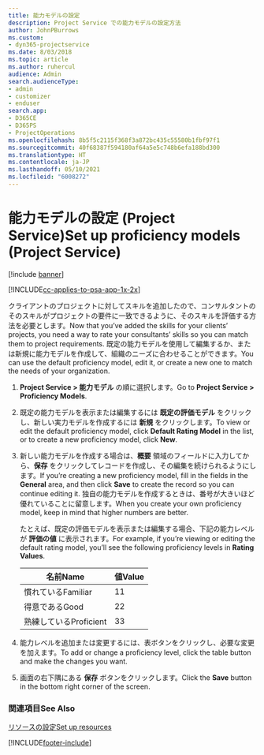 ```yaml
---
title: 能力モデルの設定
description: Project Service での能力モデルの設定方法
author: JohnPBurrows
ms.custom:
- dyn365-projectservice
ms.date: 8/03/2018
ms.topic: article
ms.author: ruhercul
audience: Admin
search.audienceType:
- admin
- customizer
- enduser
search.app:
- D365CE
- D365PS
- ProjectOperations
ms.openlocfilehash: 8b5f5c2115f368f3a872bc435c55580b1fbf97f1
ms.sourcegitcommit: 40f68387f594180af64a5e5c748b6efa188bd300
ms.translationtype: HT
ms.contentlocale: ja-JP
ms.lasthandoff: 05/10/2021
ms.locfileid: "6008272"
---
```

# <a name="set-up-proficiency-models-project-service"></a><span data-ttu-id="862c4-103">能力モデルの設定 (Project Service)</span><span class="sxs-lookup"><span data-stu-id="862c4-103">Set up proficiency models (Project Service)</span></span>

[!include [banner](../includes/psa-now-project-operations.md)]

[!INCLUDE[cc-applies-to-psa-app-1x-2x](../includes/cc-applies-to-psa-app-1x-2x.md)]

<span data-ttu-id="862c4-104">クライアントのプロジェクトに対してスキルを追加したので、コンサルタントのそのスキルがプロジェクトの要件に一致できるように、そのスキルを評価する方法を必要とします。</span><span class="sxs-lookup"><span data-stu-id="862c4-104">Now that you’ve added the skills for your clients’ projects, you need a way to rate your consultants’ skills so you can match them to project requirements.</span></span> <span data-ttu-id="862c4-105">既定の能力モデルを使用して編集するか、または新規に能力モデルを作成して、組織のニーズに合わせることができます。</span><span class="sxs-lookup"><span data-stu-id="862c4-105">You can use the default proficiency model, edit it, or create a new one to match the needs of your organization.</span></span>  
  
1.  <span data-ttu-id="862c4-106">**Project Service > 能力モデル** の順に選択します。</span><span class="sxs-lookup"><span data-stu-id="862c4-106">Go to **Project Service > Proficiency Models**.</span></span>  
  
2.  <span data-ttu-id="862c4-107">既定の能力モデルを表示または編集するには **既定の評価モデル** をクリックし、新しい実力モデルを作成するには **新規** をクリックします。</span><span class="sxs-lookup"><span data-stu-id="862c4-107">To view or edit the default proficiency model, click **Default Rating Model** in the list, or to create a new proficiency model, click **New**.</span></span>  
  
3.  <span data-ttu-id="862c4-108">新しい能力モデルを作成する場合は、**概要** 領域のフィールドに入力してから、**保存** をクリックしてレコードを作成し、その編集を続けられるようにします。</span><span class="sxs-lookup"><span data-stu-id="862c4-108">If you’re creating a new proficiency model, fill in the fields in the **General** area, and then click **Save** to create the record so you can continue editing it.</span></span> <span data-ttu-id="862c4-109">独自の能力モデルを作成するときは、番号が大きいほど優れていることに留意します。</span><span class="sxs-lookup"><span data-stu-id="862c4-109">When you create your own proficiency model, keep in mind that higher numbers are better.</span></span>  
  
     <span data-ttu-id="862c4-110">たとえば、既定の評価モデルを表示または編集する場合、下記の能力レベルが **評価の値** に表示されます。</span><span class="sxs-lookup"><span data-stu-id="862c4-110">For example, if you’re viewing or editing the default rating model, you’ll see the following proficiency levels in **Rating Values**.</span></span>  
  
    |<span data-ttu-id="862c4-111">名前</span><span class="sxs-lookup"><span data-stu-id="862c4-111">Name</span></span>|<span data-ttu-id="862c4-112">値</span><span class="sxs-lookup"><span data-stu-id="862c4-112">Value</span></span>|  
    |----------|-----------|  
    |<span data-ttu-id="862c4-113">慣れている</span><span class="sxs-lookup"><span data-stu-id="862c4-113">Familiar</span></span>|<span data-ttu-id="862c4-114">1</span><span class="sxs-lookup"><span data-stu-id="862c4-114">1</span></span>|  
    |<span data-ttu-id="862c4-115">得意である</span><span class="sxs-lookup"><span data-stu-id="862c4-115">Good</span></span>|<span data-ttu-id="862c4-116">2</span><span class="sxs-lookup"><span data-stu-id="862c4-116">2</span></span>|  
    |<span data-ttu-id="862c4-117">熟練している</span><span class="sxs-lookup"><span data-stu-id="862c4-117">Proficient</span></span>|<span data-ttu-id="862c4-118">3</span><span class="sxs-lookup"><span data-stu-id="862c4-118">3</span></span>|  
  
4.  <span data-ttu-id="862c4-119">能力レベルを追加または変更するには、表ボタンをクリックし、必要な変更を加えます。</span><span class="sxs-lookup"><span data-stu-id="862c4-119">To add or change a proficiency level, click the table button and make the changes you want.</span></span>  
  
5.  <span data-ttu-id="862c4-120">画面の右下隅にある **保存** ボタンをクリックします。</span><span class="sxs-lookup"><span data-stu-id="862c4-120">Click the **Save** button in the bottom right corner of the screen.</span></span>  
  
### <a name="see-also"></a><span data-ttu-id="862c4-121">関連項目</span><span class="sxs-lookup"><span data-stu-id="862c4-121">See Also</span></span>  
 [<span data-ttu-id="862c4-122">リソースの設定</span><span class="sxs-lookup"><span data-stu-id="862c4-122">Set up resources</span></span>](../psa/set-up-resources.md)


[!INCLUDE[footer-include](../includes/footer-banner.md)]
